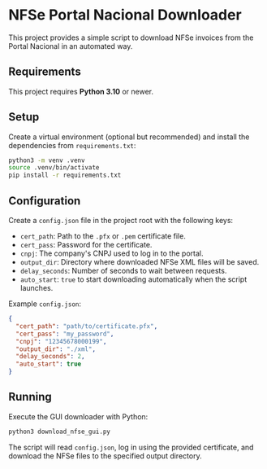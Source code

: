 # NFSe Portal Nacional Downloader

This project provides a simple script to download NFSe invoices from the Portal Nacional in an automated way.

## Requirements

This project requires **Python 3.10** or newer.

## Setup

Create a virtual environment (optional but recommended) and install the
dependencies from `requirements.txt`:

```bash
python3 -m venv .venv
source .venv/bin/activate
pip install -r requirements.txt
```

## Configuration

Create a `config.json` file in the project root with the following keys:

- `cert_path`: Path to the `.pfx` or `.pem` certificate file.
- `cert_pass`: Password for the certificate.
- `cnpj`: The company's CNPJ used to log in to the portal.
- `output_dir`: Directory where downloaded NFSe XML files will be saved.
- `delay_seconds`: Number of seconds to wait between requests.
- `auto_start`: `true` to start downloading automatically when the script launches.

Example `config.json`:

```json
{
  "cert_path": "path/to/certificate.pfx",
  "cert_pass": "my_password",
  "cnpj": "12345678000199",
  "output_dir": "./xml",
  "delay_seconds": 2,
  "auto_start": true
}
```

## Running

Execute the GUI downloader with Python:

```bash
python3 download_nfse_gui.py
```

The script will read `config.json`, log in using the provided certificate, and download the NFSe files to the specified output directory.
